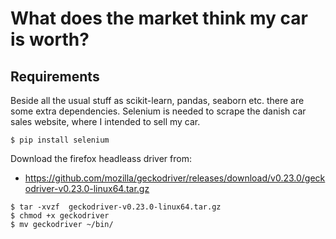 # What does the market think my car is worth?

## Requirements

Beside all the usual stuff as scikit-learn, pandas, seaborn etc. there are some extra dependencies. Selenium is needed
to scrape the danish car sales website, where I intended to sell my car.

```
$ pip install selenium
```

Download the firefox headleass driver from:
- https://github.com/mozilla/geckodriver/releases/download/v0.23.0/geckodriver-v0.23.0-linux64.tar.gz

```
$ tar -xvzf  geckodriver-v0.23.0-linux64.tar.gz
$ chmod +x geckodriver
$ mv geckodriver ~/bin/
```
